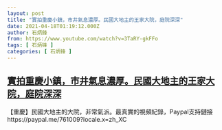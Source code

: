```yaml
---
layout: post
title: "實拍重慶小鎮，市井氣息濃厚。民國大地主的王家大院，庭院深深"
date: 2021-04-18T01:19:12.000Z
author: 石炳鋒
from: https://www.youtube.com/watch?v=3TaRY-gkFFo
tags: [ 石炳锋 ]
categories: [ 石炳锋 ]
---
```

<!--1618708752000-->
[實拍重慶小鎮，市井氣息濃厚。民國大地主的王家大院，庭院深深](https://www.youtube.com/watch?v=3TaRY-gkFFo)
------

<div>
【重慶】民國大地主的大院，非常氣派。最真實的視頻紀錄，Paypal支持鏈接https://paypal.me/761009?locale.x=zh_XC
</div>
